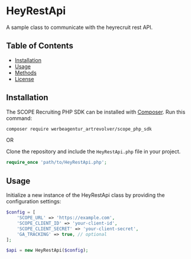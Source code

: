 # HeyRestApi

A sample class to communicate with the heyrecruit rest API.

## Table of Contents

- [Installation](#installation)
- [Usage](#usage)
- [Methods](#methods)
- [License](#license)

## Installation

The SCOPE Recruiting PHP SDK can be installed with [Composer](https://getcomposer.org/). Run this command:

```sh
composer require werbeagentur_artrevolver/scope_php_sdk
```
OR

Clone the repository and include the `HeyRestApi.php` file in your project.

```php
require_once 'path/to/HeyRestApi.php';
```

## Usage

Initialize a new instance of the HeyRestApi class by providing the configuration settings:

```php
$config = [
    'SCOPE_URL' => 'https://example.com',
    'SCOPE_CLIENT_ID' => 'your-client-id',
    'SCOPE_CLIENT_SECRET' => 'your-client-secret',
    'GA_TRACKING' => true, // optional
];

$api = new HeyRestApi($config);
```



